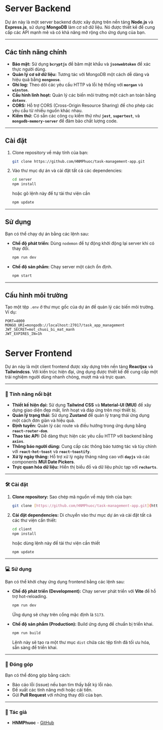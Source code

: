 # Server Backend

Dự án này là một server backend được xây dựng trên nền tảng **Node.js** và **Express.js**, sử dụng **MongoDB** làm cơ sở dữ liệu. Nó được thiết kế để cung cấp các API mạnh mẽ và có khả năng mở rộng cho ứng dụng của bạn.

---

## Các tính năng chính

* **Bảo mật:** Sử dụng **`bcryptjs`** để băm mật khẩu và **`jsonwebtoken`** để xác thực người dùng.
* **Quản lý cơ sở dữ liệu:** Tương tác với MongoDB một cách dễ dàng và hiệu quả bằng **`mongoose`**.
* **Ghi log:** Theo dõi các yêu cầu HTTP và lỗi hệ thống với **`morgan`** và **`winston`**.
* **Cấu hình linh hoạt:** Quản lý các biến môi trường một cách an toàn bằng **`dotenv`**.
* **CORS:** Hỗ trợ CORS (Cross-Origin Resource Sharing) để cho phép các yêu cầu từ nhiều nguồn khác nhau.
* **Kiểm thử:** Có sẵn các công cụ kiểm thử như **`jest`**, **`supertest`**, và **`mongodb-memory-server`** để đảm bảo chất lượng code.

---

## Cài đặt

1.  Clone repository về máy tính của bạn:
    ```bash
    git clone https://github.com/HNMPhuoc/task-management-app.git
    ```

2.  Vào thư mục dự án và cài đặt tất cả các dependencies:
    ```bash
    cd server
    npm install
    ```
    hoặc gõ lệnh này để tự tải thư viện cần
    ```bash
    npm update
    ```

---

## Sử dụng

Bạn có thể chạy dự án bằng các lệnh sau:

* **Chế độ phát triển:** Dùng `nodemon` để tự động khởi động lại server khi có thay đổi.
    ```bash
    npm run dev
    ```

* **Chế độ sản phẩm:** Chạy server một cách ổn định.
    ```bash
    npm start
    ```

---

## Cấu hình môi trường

Tạo một tệp `.env` ở thư mục gốc của dự án để quản lý các biến môi trường. Ví dụ:

```env
PORT=4000
MONGO_URI=mongodb://localhost:27017/task_app_management
JWT_SECRET=mot_chuoi_bi_mat_manh
JWT_EXPIRES_IN=1h
```
# Server Frontend

Dự án này là một client frontend được xây dựng trên nền tảng **Reactjsx** và **Tailwindcss**. Với kiến trúc hiện đại, ứng dụng được thiết kế để cung cấp một trải nghiệm người dùng nhanh chóng, mượt mà và trực quan.

---

### 🚀 Tính năng nổi bật

* **Thiết kế hiện đại:** Sử dụng **Tailwind CSS** và **Material-UI (MUI)** để xây dựng giao diện đẹp mắt, linh hoạt và đáp ứng trên mọi thiết bị.
* **Quản lý trạng thái:** Sử dụng **Zustand** để quản lý trạng thái ứng dụng một cách đơn giản và hiệu quả.
* **Định tuyến:** Quản lý các route và điều hướng trong ứng dụng bằng **`react-router-dom`**.
* **Thao tác API:** Dễ dàng thực hiện các yêu cầu HTTP với backend bằng **`axios`**.
* **Thông báo người dùng:** Cung cấp các thông báo tương tác và tùy chỉnh với **`react-hot-toast`** và **`react-toastify`**.
* **Xử lý ngày tháng:** Hỗ trợ xử lý ngày tháng nâng cao với **`dayjs`** và các components **MUI Date Pickers**.
* **Trực quan hóa dữ liệu:** Hiển thị biểu đồ và dữ liệu phức tạp với **`recharts`**.

---

### 🛠️ Cài đặt

1.  **Clone repository:** Sao chép mã nguồn về máy tính của bạn:
    ```bash
    git clone [https://github.com/HNMPhuoc/task-management-app.git](https://github.com/HNMPhuoc/task-management-app.git)
    ```

2.  **Cài đặt dependencies:** Di chuyển vào thư mục dự án và cài đặt tất cả các thư viện cần thiết:
    ```bash
    cd client
    npm install
    ```
    hoặc dùng lệnh này để tải thư viện cần thiết
    ```bash
    npm update
    ```
---

### 💻 Sử dụng

Bạn có thể khởi chạy ứng dụng frontend bằng các lệnh sau:

* **Chế độ phát triển (Development):** Chạy server phát triển với **Vite** để hỗ trợ hot-reloading.
    ```bash
    npm run dev
    ```
    Ứng dụng sẽ chạy trên cổng mặc định là `5173`.

* **Chế độ sản phẩm (Production):** Build ứng dụng để chuẩn bị triển khai.
    ```bash
    npm run build
    ```
    Lệnh này sẽ tạo ra một thư mục `dist` chứa các tệp tĩnh đã tối ưu hóa, sẵn sàng để triển khai.

---

### 🤝 Đóng góp

Bạn có thể đóng góp bằng cách:
* Báo cáo lỗi (issue) nếu bạn tìm thấy bất kỳ lỗi nào.
* Đề xuất các tính năng mới hoặc cải tiến.
* Gửi **Pull Request** với những thay đổi của bạn.

---

### 📝 Tác giả

* **HNMPhuoc** - [GitHub](https://github.com/HNMPhuoc)
